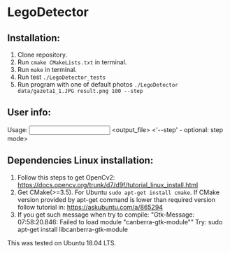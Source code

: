 # LegoDetector

## Installation:
1. Clone repository. 
2. Run `cmake CMakeLists.txt` in terminal.
3. Run `make` in terminal.
4. Run test `./LegoDetector_tests`
5. Run program with one of default photos `./LegoDetector data/gazeta1_1.JPG result.png 100 --step` 

## User info:
Usage:  <input file> <output_file> <min segment size> <'--step' - optional: step mode>

## Dependencies Linux installation:
1. Follow this steps to get OpenCv2:
https://docs.opencv.org/trunk/d7/d9f/tutorial_linux_install.html
2. Get CMake(>=3.5).
For Ubuntu `sudo apt-get install cmake`.
If CMake version provided by apt-get command is lower than required version follow tutorial in:
https://askubuntu.com/a/865294
3. If you get such message when try to compile:
"Gtk-Message: 07:58:20.846: Failed to load module "canberra-gtk-module""
Try: sudo apt-get install libcanberra-gtk-module

This was tested on Ubuntu 18.04 LTS.



